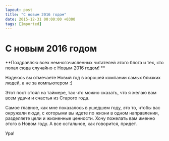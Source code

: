 ```yaml
---
layout: post
title: "С новым 2016 годом"
date: 2015-12-31 00:00:00 +0300
tags: [Imported]
---
```

# С новым 2016 годом

**Поздравляю всех немногочисленных читателей этого блога и тех, кто попал сюда случайно с Новым 2016 годом! **

Надеюсь вы отмечаете Новый год в хорошей компании самых близких людей, а не за компьютером :)

Этот пост стоял на таймере, так что можно сказать, что я желаю вам всем удачи и счастья из Старого года.

Самое главное, как мне показалось в ушедшем году, это то, чтобы вас окружали люди, с которыми вы идете по жизни в одном направлении, разделяете цели и жизненные ценности. Хочу пожелать вам именно этого в Новом году. А все остальное, как говорится, придет.

Ура!
